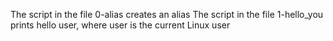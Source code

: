 The script in the file 0-alias creates an alias
The script in the file 1-hello_you prints hello user, where user is the current Linux user
